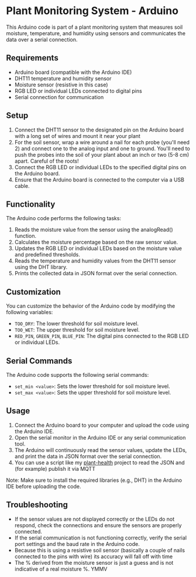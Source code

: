 # Plant Monitoring System - Arduino

This Arduino code is part of a plant monitoring system that measures soil moisture, temperature, and humidity using sensors and communicates the data over a serial connection.

## Requirements

- Arduino board (compatible with the Arduino IDE)
- DHT11 temperature and humidity sensor
- Moisture sensor (resistive in this case)
- RGB LED or individual LEDs connected to digital pins
- Serial connection for communication

## Setup

1. Connect the DHT11 sensor to the designated pin on the Arduino board with a long set of wires and mount it near your plant
2. For the soil sensor, wrap a wire around a nail for each probe (you'll need 2) and connect one to the analog input and one to ground.
    You'll need to push the probes into the soil of your plant about an inch or two (5-8 cm) apart. Careful of the roots! 
4. Connect the RGB LED or individual LEDs to the specified digital pins on the Arduino board.
5. Ensure that the Arduino board is connected to the computer via a USB cable.

## Functionality

The Arduino code performs the following tasks:

1. Reads the moisture value from the sensor using the analogRead() function.
2. Calculates the moisture percentage based on the raw sensor value.
3. Updates the RGB LED or individual LEDs based on the moisture value and predefined thresholds.
4. Reads the temperature and humidity values from the DHT11 sensor using the DHT library.
5. Prints the collected data in JSON format over the serial connection.

## Customization

You can customize the behavior of the Arduino code by modifying the following variables:

- `TOO_DRY`: The lower threshold for soil moisture level.
- `TOO_WET`: The upper threshold for soil moisture level.
- `RED_PIN`, `GREEN_PIN`, `BLUE_PIN`: The digital pins connected to the RGB LED or individual LEDs.

## Serial Commands

The Arduino code supports the following serial commands:

- `set_min <value>`: Sets the lower threshold for soil moisture level.
- `set_max <value>`: Sets the upper threshold for soil moisture level.

## Usage

1. Connect the Arduino board to your computer and upload the code using the Arduino IDE.
2. Open the serial monitor in the Arduino IDE or any serial communication tool.
3. The Arduino will continuously read the sensor values, update the LEDs, and print the data in JSON format over the serial connection.
4. You can use a script like my [plant-health](https://github.com/wulfderay/plant-health) project to read the JSON and (for example) publish it via MQTT

Note: Make sure to install the required libraries (e.g., DHT) in the Arduino IDE before uploading the code.

## Troubleshooting

- If the sensor values are not displayed correctly or the LEDs do not respond, check the connections and ensure the sensors are properly connected.
- If the serial communication is not functioning correctly, verify the serial port settings and the baud rate in the Arduino code.
- Because this is using a resistive soil sensor (basically a couple of nails connected to the pins with wire) its accuracy will fall off with time
- The % derived from the moisture sensor is just a guess and is not indicative of a real moisture %. YMMV

